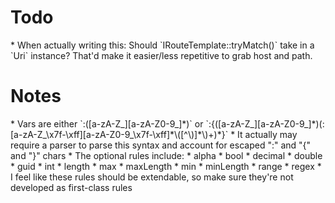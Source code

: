 <h1>Todo</h1>
* When actually writing this:  Should `IRouteTemplate::tryMatch()` take in a `Uri` instance?  That'd make it easier/less repetitive to grab host and path.

<h1>Notes</h1>
* Vars are either `:([a-zA-Z_][a-zA-Z0-9_]*)` or `:{([a-zA-Z_][a-zA-Z0-9_]*)(:[a-zA-Z_\x7f-\xff][a-zA-Z0-9_\x7f-\xff]*\([^\)]*\)+)*}`
  * It actually may require a parser to parse this syntax and account for escaped ":" and "{" and "}" chars
  * The optional rules include:
      * alpha
      * bool
      * decimal
      * double
      * guid
      * int
      * length
      * max
      * maxLength
      * min
      * minLength
      * range
      * regex
  * I feel like these rules should be extendable, so make sure they're not developed as first-class rules
